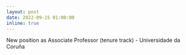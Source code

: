 ```yaml
---
layout: post
date: 2022-09-15 01:00:00
inline: true
---
```


New position as Associate Professor (tenure track) - Universidade da Coruña
